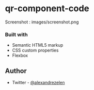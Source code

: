 # qr-component-code

Screenshot : images/screenshot.png

### Built with

- Semantic HTML5 markup
- CSS custom properties
- Flexbox

## Author

- Twitter - [@alexandrezelen](https://www.twitter.com/alexandrezelen)
